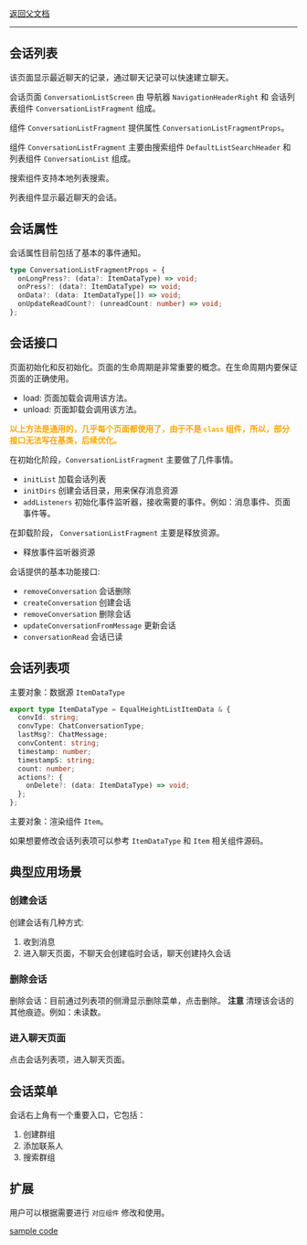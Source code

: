 [返回父文档](./index.md)

---

## 会话列表

该页面显示最近聊天的记录，通过聊天记录可以快速建立聊天。

会话页面 `ConversationListScreen` 由 导航器 `NavigationHeaderRight` 和 会话列表组件 `ConversationListFragment` 组成。

组件 `ConversationListFragment` 提供属性 `ConversationListFragmentProps`。

组件 `ConversationListFragment` 主要由搜索组件 `DefaultListSearchHeader` 和列表组件 `ConversationList` 组成。

搜索组件支持本地列表搜索。

列表组件显示最近聊天的会话。

## 会话属性

会话属性目前包括了基本的事件通知。

```typescript
type ConversationListFragmentProps = {
  onLongPress?: (data?: ItemDataType) => void;
  onPress?: (data?: ItemDataType) => void;
  onData?: (data: ItemDataType[]) => void;
  onUpdateReadCount?: (unreadCount: number) => void;
};
```

## 会话接口

页面初始化和反初始化。页面的生命周期是非常重要的概念。在生命周期内要保证页面的正确使用。

- load: 页面加载会调用该方法。
- unload: 页面卸载会调用该方法。

**<span style="color:orange">以上方法是通用的，几乎每个页面都使用了，由于不是 `class` 组件，所以，部分接口无法写在基类，后续优化。</span>**

在初始化阶段，`ConversationListFragment` 主要做了几件事情。

- `initList` 加载会话列表
- `initDirs` 创建会话目录，用来保存消息资源
- `addListeners` 初始化事件监听器，接收需要的事件。例如：消息事件、页面事件等。

在卸载阶段， `ConversationListFragment` 主要是释放资源。

- 释放事件监听器资源

会话提供的基本功能接口:

- `removeConversation` 会话删除
- `createConversation` 创建会话
- `removeConversation` 删除会话
- `updateConversationFromMessage` 更新会话
- `conversationRead` 会话已读

## 会话列表项

主要对象：数据源 `ItemDataType`

```typescript
export type ItemDataType = EqualHeightListItemData & {
  convId: string;
  convType: ChatConversationType;
  lastMsg?: ChatMessage;
  convContent: string;
  timestamp: number;
  timestampS: string;
  count: number;
  actions?: {
    onDelete?: (data: ItemDataType) => void;
  };
};
```

主要对象：渲染组件 `Item`。

如果想要修改会话列表项可以参考 `ItemDataType` 和 `Item` 相关组件源码。

## 典型应用场景

### 创建会话

创建会话有几种方式:

1. 收到消息
2. 进入聊天页面，不聊天会创建临时会话，聊天创建持久会话

### 删除会话

删除会话：目前通过列表项的侧滑显示删除菜单，点击删除。
**注意** 清理该会话的其他痕迹。例如：未读数。

### 进入聊天页面

点击会话列表项，进入聊天页面。

## 会话菜单

会话右上角有一个重要入口，它包括：

1. 创建群组
2. 添加联系人
3. 搜索群组

## 扩展

用户可以根据需要进行 `对应组件` 修改和使用。

[sample code](https://github.com/AgoraIO-Usecase/AgoraChat-rn/tree/dev/example/src/screens/ConversationList.tsx)
